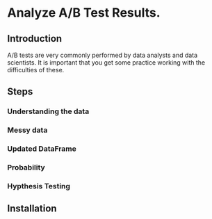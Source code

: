 # Analyze A/B Test Results.

## Introduction
A/B tests are very commonly performed by data analysts and data scientists. It is important that you get some practice working with the difficulties of these.

## Steps

### Understanding the data

### Messy data

### Updated DataFrame

### Probability

### Hypthesis Testing

## Installation
